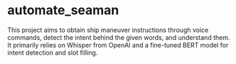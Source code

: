 # automate_seaman
 This project aims to obtain ship maneuver instructions through voice commands, detect the intent behind the given words, and understand them. It primarily relies on Whisper from OpenAI and a fine-tuned BERT model for intent detection and slot filling.
